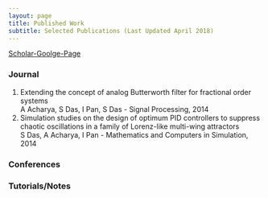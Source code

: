 ```yaml
---
layout: page
title: Published Work
subtitle: Selected Publications (Last Updated April 2018)
---
```

[Scholar-Goolge-Page](https://scholar.google.co.in/citations?hl=en&user=uBmgGMAAAAAJ) 

### Journal
1. Extending the concept of analog Butterworth filter for fractional order systems  
A Acharya, S Das, I Pan, S Das - Signal Processing, 2014  
2. Simulation studies on the design of optimum PID controllers to suppress chaotic oscillations in a family of Lorenz-like multi-wing attractors  
S Das, A Acharya, I Pan - Mathematics and Computers in Simulation, 2014  
### Conferences

### Tutorials/Notes 

